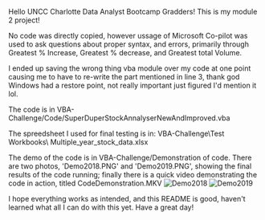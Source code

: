 Hello UNCC Charlotte Data Analyst Bootcamp Gradders! This is my module 2 project!

No code was directly copied, however ussage of Microsoft Co-pilot was used to ask questions about proper syntax, and errors, primarily through Greatest % Increase, Greatest % decrease, and Greatest total Volume.

I ended up saving the wrong thing vba module over my code at one point causing me to have to re-write the part mentioned in line 3, thank god Windows had a restore point, not really important just figured I'd mention it lol.

The code is in VBA-Challenge/Code/SuperDuperStockAnnalyserNewAndImproved.vba

The spreedsheet I used for final testing is in: VBA-Challenge\Test Workbooks\ Multiple_year_stock_data.xlsx

The demo of the code is in VBA-Challenge/Demonstration of code. There are two photos, 'Demo2018.PNG' and 'Demo2019.PNG', showing the final results of the code running; finally there is a quick video demonstrating the code in action, titled CodeDemonstration.MKV
![Demo2018](https://github.com/RickGrimesCodes/VBA-Challenge/assets/161536912/5311ec62-f256-4d84-bdd7-819058c02fe5)
![Demo2019](https://github.com/RickGrimesCodes/VBA-Challenge/assets/161536912/0e441cbc-2548-4ea7-b1f3-c9aef5bf9e7c)

I hope everything works as intended, and this README is good, haven't learned what all I can do with this yet. Have a great day!
